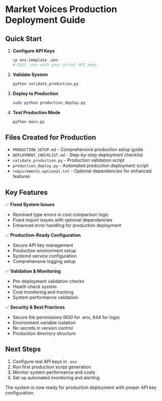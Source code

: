 # Market Voices Production Deployment Guide

## Quick Start

1. **Configure API Keys**
   ```bash
   cp env.template .env
   # Edit .env with your actual API keys
   ```

2. **Validate System**
   ```bash
   python validate_production.py
   ```

3. **Deploy to Production**
   ```bash
   sudo python production_deploy.py
   ```

4. **Test Production Mode**
   ```bash
   python main.py
   ```

## Files Created for Production

- `PRODUCTION_SETUP.md` - Comprehensive production setup guide
- `DEPLOYMENT_CHECKLIST.md` - Step-by-step deployment checklist
- `validate_production.py` - Production validation script
- `production_deploy.py` - Automated production deployment script
- `requirements-optional.txt` - Optional dependencies for enhanced features

## Key Features

✅ **Fixed System Issues**
- Resolved type errors in cost comparison logic
- Fixed import issues with optional dependencies
- Enhanced error handling for production deployment

✅ **Production-Ready Configuration**
- Secure API key management
- Production environment setup
- Systemd service configuration
- Comprehensive logging setup

✅ **Validation & Monitoring**
- Pre-deployment validation checks
- Health check system
- Cost monitoring and tracking
- System performance validation

✅ **Security & Best Practices**
- Secure file permissions (600 for .env, 644 for logs)
- Environment variable isolation
- No secrets in version control
- Production directory structure

## Next Steps

1. Configure real API keys in `.env`
2. Run first production script generation
3. Monitor system performance and costs
4. Set up automated monitoring and alerting

The system is now ready for production deployment with proper API key configuration.

